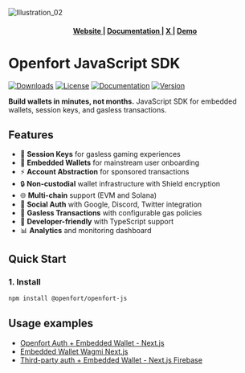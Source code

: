 ![Illustration_02](https://github.com/user-attachments/assets/7733bc34-9fa7-4e43-bde0-bbbf5518738c)


<div align="center">
  <h4>
    <a href="https://www.openfort.io/">
      Website
    </a>
    <span> | </span>
    <a href="https://www.openfort.io/docs/products/embedded-wallet/javascript">
      Documentation
    </a>
    <span> | </span>
    <a href="https://x.com/openfort_hq">
      X
    </a>
        <span> | </span>
    <a href="https://create-next-app.openfort.io/">
      Demo
    </a>
  </h4>
</div>

[banner-image]: https://blog-cms.openfort.io/uploads/openfortjs_f52fdc3f2d.png

# Openfort JavaScript SDK

[![Downloads](https://img.shields.io/npm/dm/@openfort/openfort-kit.svg)](https://www.npmjs.com/package/@openfort/openfort-js)
[![License](https://img.shields.io/badge/license-MIT-green.svg)](LICENSE)
[![Documentation](https://img.shields.io/badge/docs-openfort.io-blue)](https://www.openfort.io/docs/products/embedded-wallet/javascript)
[![Version](https://img.shields.io/npm/v/@openfort/openfort-js.svg)](https://www.npmjs.org/package/@openfort/openfort-js)

**Build wallets in minutes, not months.** JavaScript SDK for embedded wallets, session keys, and gasless transactions.

## Features
- 🔐 **Session Keys** for gasless gaming experiences  
- 💼 **Embedded Wallets** for mainstream user onboarding
- ⚡ **Account Abstraction** for sponsored transactions
- 🔒 **Non-custodial** wallet infrastructure with Shield encryption
- 🌐 **Multi-chain** support (EVM and Solana)
- 📱 **Social Auth** with Google, Discord, Twitter integration
- 💸 **Gasless Transactions** with configurable gas policies
- 🔧 **Developer-friendly** with TypeScript support
- 📊 **Analytics** and monitoring dashboard

## Quick Start

### 1. Install
```bash
npm install @openfort/openfort-js
```

## Usage examples
- [Openfort Auth + Embedded Wallet - Next.js](https://github.com/openfort-xyz/openfort-js/tree/main/examples/apps/auth-sample)
- [Embedded Wallet Wagmi Next.js](https://github.com/openfort-xyz/openfort-js/tree/main/examples/apps/wallet-libraries/next-wagmi)
- [Third-party auth + Embedded Wallet - Next.js Firebase](https://github.com/openfort-xyz/embedded-wallet-firebase-auth-sample-nextjs)

<!--
# vim: set tw=79:
-->